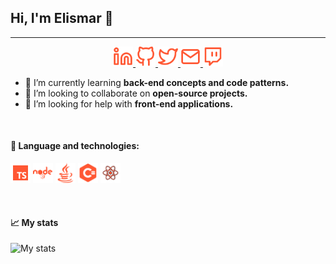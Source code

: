 ## Hi, I'm Elismar 👋 </h1>
---

<p align="center">
  <a href="https://www.linkedin.com/in/elismar-silva-644272191/">
    <img 
      src="./.github/linkedin.svg"
      alt="Meu linkedin"
      width=32
    />
  </a>
  <a href="https://www.github.com/Elismar13">
    <img 
      src="./.github/github.svg"
      alt="Meu github"
      width=32
    />
  </a>
  <a href="https://twitter.com/Elismar_Silva13">
    <img 
      src="./.github/twitter.svg"
      alt="Meu twitter"
      width=32
    />
  </a>
  <a href="mailto:elismarsilva.5@outlook.com">
    <img 
      src="./.github/mail.svg"
      alt="Meu e-mail"
      width=32
    />
  </a>
  <a href="https://twitch.tv/thushima_">
    <img 
      src="./.github/twitch.svg"
      alt="Minha twitch"
      width=32
    />
  </a>
</p>

- 🌱 I’m currently learning **back-end concepts and code patterns.**
- 👯 I’m looking to collaborate on **open-source projects.**
- 🤔 I’m looking for help with **front-end applications.**
<br/>


#### :wrench: **Language and technologies**:

<p>
  <img 
    src="./.github/typescript.svg"
    alt="typescript"
    width=32
  />
  <img 
    src="./.github/nodejs.svg"
    alt="nodejs"
    width=32
  />
  <img 
    src="./.github/java.svg"
    alt="java"
    width=32
  />
  <img 
    src="./.github/c-sharp-logo.svg"
    alt="csharp"
    width=32
  />
  <img 
    src="./.github/react.svg"
    alt="react"
    width=32
  />
</p>
<br/>

#### :chart_with_upwards_trend: My stats
<img src="https://github-readme-stats.vercel.app/api?username=Elismar13&show_icons=true&title_color=ff5533&icon_color=fa2131&text_color=4F5159&bg_color=F3F3F3" alt="My stats"> 

<!--
**Elismar13/Elismar13** is a ✨ _special_ ✨ repository because its `README.md` (this file) appears on your GitHub profile.

Here are some ideas to get you started:

- 🔭 I’m currently working on ...
- 🌱 I’m currently learning ...
- 👯 I’m looking to collaborate on ...
- 🤔 I’m looking for help with ...
- 💬 Ask me about ...
- 📫 How to reach me: ...
- 😄 Pronouns: ...
- ⚡ Fun fact: ...
-->
